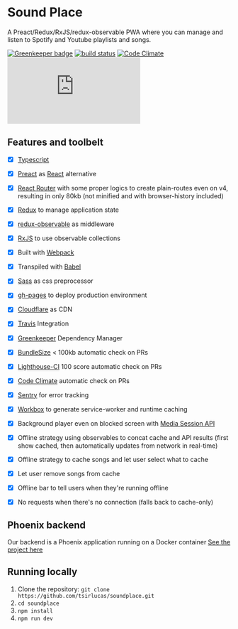 # Sound Place

A Preact/Redux/RxJS/redux-observable PWA where you can manage and listen to Spotify and Youtube playlists and songs.

[![Greenkeeper badge](https://badges.greenkeeper.io/tsirlucas/soundplace.svg?token=e89f78d8d624e9199c4384185ba87645ef4309023ffbaaeee1133b0183921fd6&ts=1508702348672)](https://greenkeeper.io/)
[![build status](https://travis-ci.com/tsirlucas/soundplace.svg?token=ZNhrvg7GyFkRokuwtw6s&branch=master)](https://travis-ci.com/tsirlucas/soundplace) 
[![Code Climate](https://codeclimate.com/repos/59a2011dbfeab8029a0010cb/badges/1b62d2d8c9421cfbda42/gpa.svg)](https://codeclimate.com/repos/59a2011dbfeab8029a0010cb/feed)
[![gzip size](http://img.badgesize.io/https://www.soundplace.io/index.html?compression=gzip)](https://www.soundplace.io/bundlesize.gz)

## Features and toolbelt

- [X] [Typescript](https://www.typescriptlang.org)
- [x] [Preact](https://github.com/developit/preact) as [React](https://github.com/facebook/react) alternative
- [x] [React Router](https://github.com/ReactTraining/react-router) with some proper logics to create plain-routes even on v4, resulting in only 80kb (not minified and with browser-history included)
- [x] [Redux](http://redux.js.org/) to manage application state
- [x] [redux-observable](https://github.com/redux-observable/redux-observable) as middleware
- [x] [RxJS](https://github.com/Reactive-Extensions/RxJS) to use observable collections
- [x] Built with [Webpack](https://github.com/webpack/webpack)
- [x] Transpiled with [Babel](https://babeljs.io/)
- [x] [Sass](https://github.com/sass/sass) as css preprocessor
- [x] [gh-pages](https://pages.github.com/) to deploy production environment
- [x] [Cloudflare](https://www.cloudflare.com) as CDN
- [x] [Travis](https://travis-ci.com/) Integration
- [x] [Greenkeeper](https://greenkeeper.io/) Dependency Manager
- [x] [BundleSize](https://github.com/siddharthkp/bundlesize) < 100kb automatic check on PRs
- [x] [Lighthouse-CI](https://github.com/ebidel/lighthouse-ci) 100 score automatic check on PRs
- [x] [Code Climate](https://codeclimate.com/) automatic check on PRs
- [x] [Sentry](https://sentry.io/) for error tracking
- [x] [Workbox](https://github.com/GoogleChrome/workbox) to generate service-worker and runtime caching
- [x] Background player even on blocked screen with [Media Session API](https://developers.google.com/web/updates/2017/02/media-session)
- [x] Offline strategy using observables to concat cache and API results (first show cached, then automatically updates from network in real-time)
- [x] Offline strategy to cache songs and let user select what to cache
- [x] Let user remove songs from cache
- [x] Offline bar to tell users when they're running offline
- [x] No requests when there's no connection (falls back to cache-only)




## Phoenix backend

Our backend is a Phoenix application running on a Docker container
[See the project here](https://github.com/lucasmedeirosleite/sound_place)

## Running locally

1. Clone the repository: `git clone https://github.com/tsirlucas/soundplace.git`
2. `cd soundplace`
3. `npm install`
4. `npm run dev`
